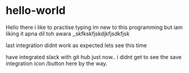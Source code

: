 # hello-world
Hello there i like to practise typing im new to this programming but iam liking it
apna dil toh awara ,,skfkskfjskdjkfjsdkfjsk

last integration didnt work as expected lets see this time 

have integrated slack with git hub just now.. i didnt get to see the save integration icon /button here by the way.
